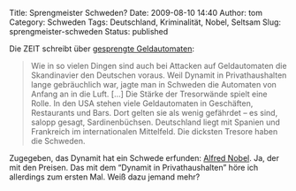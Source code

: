 Title: Sprengmeister Schweden?
Date: 2009-08-10 14:40
Author: tom
Category: Schweden
Tags: Deutschland, Kriminalität, Nobel, Seltsam
Slug: sprengmeister-schweden
Status: published

Die ZEIT schreibt über [gesprengte
Geldautomaten](http://www.zeit.de/2009/33/Geldautomat?page=all):

> Wie in so vielen Dingen sind auch bei Attacken auf Geldautomaten die
> Skandinavier den Deutschen voraus. Weil Dynamit in Privathaushalten
> lange gebräuchlich war, jagte man in Schweden die Automaten von Anfang
> an in die Luft. [...] Die Stärke der Tresorwände spielt eine Rolle. In
> den USA stehen viele Geldautomaten in Geschäften, Restaurants und
> Bars. Dort gelten sie als wenig gefährdet – es sind, salopp gesagt,
> Sardinenbüchsen. Deutschland liegt mit Spanien und Frankreich im
> internationalen Mittelfeld. Die dicksten Tresore haben die Schweden.

Zugegeben, das Dynamit hat ein Schwede erfunden: [Alfred
Nobel](http://de.wikipedia.org/wiki/Alfred_Nobel). Ja, der mit den
Preisen. Das mit dem “Dynamit in Privathaushalten” höre ich allerdings
zum ersten Mal. Weiß dazu jemand mehr?

